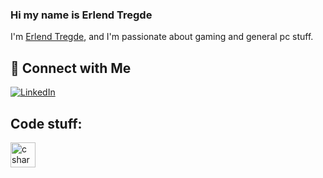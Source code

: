 ### Hi my name is Erlend Tregde

I'm [Erlend Tregde](https://github.com/ErlendTregde), and I'm passionate about gaming and general pc stuff.

## 🔗 Connect with Me

[![LinkedIn](https://img.shields.io/badge/-LinkedIn-blue?style=flat&logo=LinkedIn&logoColor=white)](https://www.linkedin.com/in/erlend-tregde-0a85ba24a/)

## Code stuff:
<a href="https://www.w3.org/html/" target="_blank"> 
 <img src="https://cdn.jsdelivr.net/gh/devicons/devicon/icons/csharp/csharp-original.svg" alt="c sharp" width="40" height="40"/> </a>

